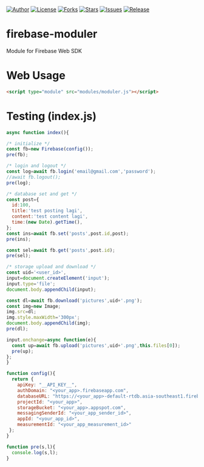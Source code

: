 
[![Author](https://img.shields.io/badge/author-9r3i-lightgrey.svg)](https://github.com/9r3i)
[![License](https://img.shields.io/github/license/9r3i/firebase-moduler.svg)](https://github.com/9r3i/firebase-moduler/blob/master/license.txt)
[![Forks](https://img.shields.io/github/forks/9r3i/firebase-moduler.svg)](https://github.com/9r3i/firebase-moduler/network)
[![Stars](https://img.shields.io/github/stars/9r3i/firebase-moduler.svg)](https://github.com/9r3i/firebase-moduler/stargazers)
[![Issues](https://img.shields.io/github/issues/9r3i/firebase-moduler.svg)](https://github.com/9r3i/firebase-moduler/issues)
[![Release](https://img.shields.io/github/release/9r3i/firebase-moduler.svg)](https://github.com/9r3i/firebase-moduler/releases)


# firebase-moduler
Module for Firebase Web SDK


# Web Usage
```html
<script type="module" src="modules/moduler.js"></script>
```

# Testing (index.js)

```js
async function index(){

/* initialize */
const fb=new Firebase(config());
pre(fb);

/* login and logout */
const log=await fb.login('email@gmail.com','password');
//await fb.logout();
pre(log);

/* database set and get */
const post={
  id:100,
  title:'test posting lagi',
  content:'test content lagi',
  time:(new Date).getTime(),
};
const ins=await fb.set('posts',post.id,post);
pre(ins);

const sel=await fb.get('posts',post.id);
pre(sel);

/* storage upload and download */
const uid='<user_id>',
input=document.createElement('input');
input.type='file';
document.body.appendChild(input);

const dl=await fb.download('pictures',uid+'.png');
const img=new Image;
img.src=dl;
img.style.maxWidth='300px';
document.body.appendChild(img);
pre(dl);

input.onchange=async function(e){
  const up=await fb.upload('pictures',uid+'.png',this.files[0]);
  pre(up);
};
}

function config(){
  return {
    apiKey: "__API_KEY__",
    authDomain: "<your_app>.firebaseapp.com",
    databaseURL: "https://<your_app>-default-rtdb.asia-southeast1.firebasedatabase.app",
    projectId: "<your_app>",
    storageBucket: "<your_app>.appspot.com",
    messagingSenderId: "<your_app_sender_id>",
    appId: "<your_app_id>",
    measurementId: "<your_app_measurement_id>"
 };
}

function pre(s,l){
  console.log(s,l);
}

```

